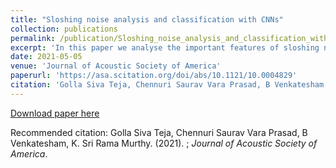 ```yaml
---
title: "Sloshing noise analysis and classification with CNNs"
collection: publications
permalink: /publication/Sloshing_noise_analysis_and_classification_with_CNNs
excerpt: 'In this paper we analyse the important features of sloshing noises from fuel tanks of hybrid vehicles and construct a CNN model to classify different noises in the fuel tanks with good accuracy'
date: 2021-05-05
venue: 'Journal of Acoustic Society of America'
paperurl: 'https://asa.scitation.org/doi/abs/10.1121/10.0004829'
citation: 'Golla Siva Teja, Chennuri Saurav Vara Prasad, B Venkatesham, K. Sri Rama Murthy. (2021). ; <i>Journal of Acoustic Society of America</i>.'
---
```


[Download paper here](http://academicpages.github.io/files/paper2.pdf)

Recommended citation: Golla Siva Teja, Chennuri Saurav Vara Prasad, B Venkatesham, K. Sri Rama Murthy. (2021). ; <i>Journal of Acoustic Society of America</i>.